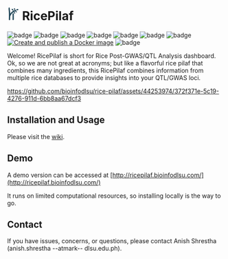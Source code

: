 # <img src="https://github.com/bioinfodlsu/rice-pilaf/blob/main/assets/rice_pilaf_logo_dark.png" height="30" style="margin-right:7px;">RicePilaf

![badge][badge-python]
![badge][badge-r]
![badge][badge-pandas]
![badge][badge-scipy]
![badge][badge-flask]
![badge][badge-nginx]
![badge][badge-docker]<br>
[![Create and publish a Docker image](https://github.com/bioinfodlsu/rice-pilaf/actions/workflows/dockerize-and-publish.yml/badge.svg)](https://github.com/bioinfodlsu/rice-pilaf/actions/workflows/dockerize-and-publish.yml)
![badge][badge-github-actions]

Welcome! RicePilaf is short for Rice Post-GWAS/QTL Analysis dashboard.
Ok, so we are not great at acronyms; but like a flavorful rice pilaf that combines many ingredients,
this RicePilaf combines information from multiple rice databases to provide insights into your QTL/GWAS loci.

https://github.com/bioinfodlsu/rice-pilaf/assets/44253974/372f371e-5c19-4276-911d-6bb8aa67dcf3

## Installation and Usage

Please visit the [wiki](https://github.com/bioinfodlsu/rice-pilaf/wiki).

## Demo

A demo version can be accessed at [http://ricepilaf.bioinfodlsu.com/](http://ricepilaf.bioinfodlsu.com/)

It runs on limited computational resources, so installing locally is the way to go.

## Contact

If you have issues, concerns, or questions, please contact Anish Shrestha (anish.shrestha --atmark-- dlsu.edu.ph).

[badge-python]: https://img.shields.io/badge/python-3670A0?style=flat&logo=python&logoColor=white
[badge-pandas]: https://img.shields.io/badge/Pandas-2C2D72?style=flat&logo=pandas&logoColor=white
[badge-scipy]: https://img.shields.io/badge/SciPy-654FF0?style=flat&logo=SciPy&logoColor=white
[badge-github-actions]: https://img.shields.io/badge/GitHub_Actions-2088FF?style=flat&logo=github-actions&logoColor=white
[badge-flask]: https://img.shields.io/badge/flask-%23000.svg?style=flat&logo=flask&logoColor=white
[badge-docker]: https://img.shields.io/badge/docker-%230db7ed.svg?style=flat&logo=docker&logoColor=white
[badge-r]: https://img.shields.io/badge/r-%23276DC3.svg?style=flat&logo=r&logoColor=white
[badge-nginx]: https://img.shields.io/badge/nginx-%23009639.svg?style=flat&logo=nginx&logoColor=white
